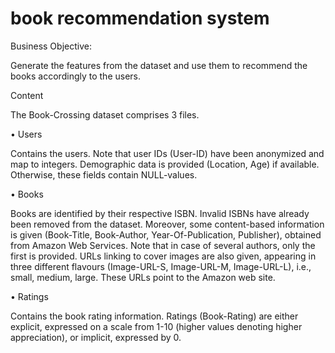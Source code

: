 # book recommendation system
 
Business Objective:

Generate the features from the dataset and use them to recommend the books accordingly to the users.

Content

The Book-Crossing dataset comprises 3 files.

•	Users

Contains the users. Note that user IDs (User-ID) have been anonymized and map to integers. Demographic data is provided (Location, Age) if available. Otherwise, these fields contain NULL-values.

•	Books

Books are identified by their respective ISBN. Invalid ISBNs have already been removed from the dataset. Moreover, some content-based information is given (Book-Title, Book-Author, Year-Of-Publication, Publisher), obtained from Amazon Web Services. Note that in case of several authors, only the first is provided. URLs linking to cover images are also given, appearing in three different flavours (Image-URL-S, Image-URL-M, Image-URL-L), i.e., small, medium, large. These URLs point to the Amazon web site.

•	Ratings

Contains the book rating information. Ratings (Book-Rating) are either explicit, expressed on a scale from 1-10 (higher values denoting higher appreciation), or implicit, expressed by 0.
